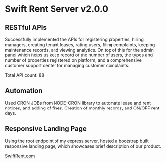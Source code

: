 # **Swift Rent Server v2.0.0**

## RESTful APIs

Successfully implemented the APIs for registering properties, hiring managers, creating tenant leases, rating users, filing complaints, keeping maintenance records, and viewing analytics. On top of this for the admin panel which helps us keep record of the number of users, the types and number of properties registered on platform, and a comprehensive customer support center for managing customer complaints.

Total API count: 88

## Automation

Used CRON JOBs from NODE-CRON library to automate lease and rent notices, and adding of fines. Creation of monthly records, and ON/OFF rent days.

## Responsive Landing Page

Using the root endpoint of my express server, hosted a bootstrap built responsive landing page, which showcases brief description of our product.

[SwiftRent.com](https://swiftrent.in.ngrok.io/)
